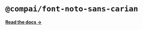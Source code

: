 # `@compai/font-noto-sans-carian`

[**Read the docs &rarr;**](https://components.ai/docs/typefaces/noto-sans-carian)
